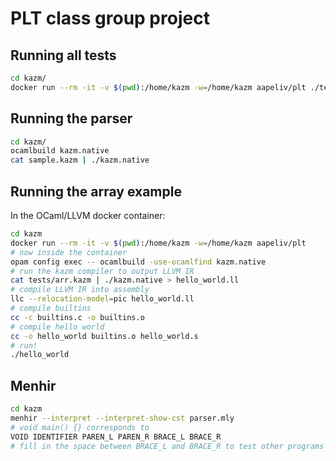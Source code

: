 # PLT class group project

## Running all tests

```sh
cd kazm/
docker run --rm -it -v $(pwd):/home/kazm -w=/home/kazm aapeliv/plt ./test.py
```


## Running the parser

```sh
cd kazm/
ocamlbuild kazm.native
cat sample.kazm | ./kazm.native
```


## Running the array example

In the OCaml/LLVM docker container:

```sh
cd kazm
docker run --rm -it -v $(pwd):/home/kazm -w=/home/kazm aapeliv/plt
# now inside the container
opam config exec -- ocamlbuild -use-ocamlfind kazm.native
# run the kazm compiler to output LLVM IR
cat tests/arr.kazm | ./kazm.native > hello_world.ll
# compile LLVM IR into assembly
llc --relocation-model=pic hello_world.ll
# compile builtins
cc -c builtins.c -o builtins.o
# compile hello world
cc -o hello_world builtins.o hello_world.s
# run!
./hello_world
```

## Menhir
```sh
cd kazm
menhir --interpret --interpret-show-cst parser.mly
# void main() {} corresponds to 
VOID IDENTIFIER PAREN_L PAREN_R BRACE_L BRACE_R
# fill in the space between BRACE_L and BRACE_R to test other programs
```